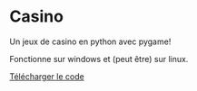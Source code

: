 # Casino
Un jeux de casino en python avec pygame!

Fonctionne sur windows et (peut être) sur linux.

[Télécharger le code](https://github.com/kikookraft/casino/archive/main.zip)
